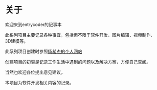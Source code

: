 # 关于

欢迎来到entrycoder的记事本

此系列项目主要记录各种事宜，包括但不限于软件开发、图片编辑、视频制作、3D建模等。

此系列项目创建时参照[杨希杰的个人网站](https://yang-xijie.github.io)

创建项目的初衷是记录工作生活中遇到的问题以及解决方案，方便自己查阅。

当然也欢迎各位提出意见建议。

本项目为软件开发相关内容的记录。
